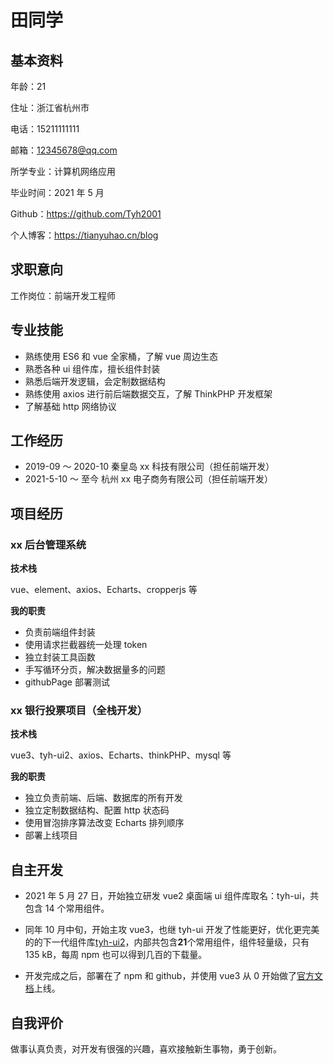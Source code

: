 # 田同学

## 基本资料

年龄：21

住址：浙江省杭州市

电话：15211111111

邮箱：12345678@qq.com

所学专业：计算机网络应用

毕业时间：2021 年 5 月

Github：https://github.com/Tyh2001

个人博客：https://tianyuhao.cn/blog

## 求职意向

工作岗位：前端开发工程师

## 专业技能

- 熟练使用 ES6 和 vue 全家桶，了解 vue 周边生态
- 熟悉各种 ui 组件库，擅长组件封装
- 熟悉后端开发逻辑，会定制数据结构
- 熟练使用 axios 进行前后端数据交互，了解 ThinkPHP 开发框架
- 了解基础 http 网络协议

## 工作经历

- 2019-09 ～ 2020-10 秦皇岛 xx 科技有限公司（担任前端开发）
- 2021-5-10 ～ 至今 杭州 xx 电子商务有限公司（担任前端开发）

## 项目经历

### xx 后台管理系统

**技术栈**

vue、element、axios、Echarts、cropperjs 等

**我的职责**

- 负责前端组件封装
- 使用请求拦截器统一处理 token
- 独立封装工具函数
- 手写循环分页，解决数据量多的问题
- githubPage 部署测试

### xx 银行投票项目（全栈开发）

**技术栈**

vue3、tyh-ui2、axios、Echarts、thinkPHP、mysql 等

**我的职责**

- 独立负责前端、后端、数据库的所有开发
- 独立定制数据结构、配置 http 状态码
- 使用冒泡排序算法改变 Echarts 排列顺序
- 部署上线项目

## 自主开发

- 2021 年 5 月 27 日，开始独立研发 vue2 桌面端 ui 组件库取名：tyh-ui，共包含 14 个常用组件。

- 同年 10 月中旬，开始主攻 vue3，也继 tyh-ui 开发了性能更好，优化更完美的的下一代组件库[tyh-ui2](https://github.com/Tyh2001/tyh-ui2)，内部共包含**21**个常用组件，组件轻量级，只有 135 kB，每周 npm 也可以得到几百的下载量。

- 开发完成之后，部署在了 npm 和 github，并使用 vue3 从 0 开始做了[官方文档](https://tianyuhao.cn/tyhui/v3)上线。

## 自我评价

做事认真负责，对开发有很强的兴趣，喜欢接触新生事物，勇于创新。
